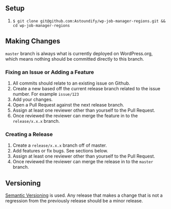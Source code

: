 ## Setup

1. `$ git clone git@github.com:Astoundify/wp-job-manager-regions.git && cd
	 wp-job-manager-regions`

## Making Changes

`master` branch is always what is currently deployed on WordPress.org, which means nothing should be committed directly to this branch.

### Fixing an Issue or Adding a Feature

1. All commits should relate to an existing issue on Github.
2. Create a new based off the current release branch related to the issue number. For example `issue/123`
3. Add your changes.
4. Open a Pull Request against the next release branch.
5. Assign at least one reviewer other than yourself to the Pull Request.
6. Once reviewed the reviewer can merge the feature in to the `release/x.x.x` branch.

### Creating a Release

1. Create a `release/x.x.x` branch off of master.
2. Add features or fix bugs. See sections below.
3. Assign at least one reviewer other than yourself to the Pull Request.
4. Once reviewed the reviewer can merge the release in to the `master` branch.

## Versioning

[Semantic Versioning](http://semver.org/) is used. Any release that makes a
change that is not a regression from the previously release should be a minor
release. 
